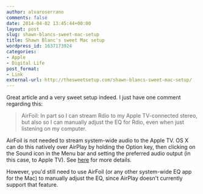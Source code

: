 ```yaml
---
author: alvaroserrano
comments: false
date: 2014-04-02 13:45:44+00:00
layout: post
slug: shawn-blancs-sweet-mac-setup
title: Shawn Blanc's sweet Mac setup
wordpress_id: 1637173924
categories:
- Apple
- Digital Life
post_format:
- Link
external-url: http://thesweetsetup.com/shawn-blancs-sweet-mac-setup/
---
```


Great article and a very sweet setup indeed. I just have one comment regarding this:



<blockquote>AirFoil: In part so I can stream Rdio to my Apple TV-connected stereo, but also so I can manually adjust the EQ for Rdio, even when just listening on my computer.</blockquote>



AirFoil is not needed to stream system-wide audio to the Apple TV. OS X can do this natively over AirPlay by holding the Option key, then clicking on the Sound icon in the Menu bar and setting the preferred audio output (in this case, to Apple TV). See [here](http://osxdaily.com/2012/08/01/stream-all-mac-system-audio-over-airplay-os-x/) for more details. 

However, you'd still need to use AirFoil (or any other system-wide EQ app for the Mac) to manually adjust the EQ, since AirPlay doesn't currently support that feature.
